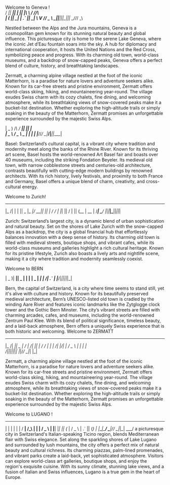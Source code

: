 Welcome to Geneva !   
  / __|| __|| \| || __|\ \ / //_\  
 | (_ || _| | .` || _|  \ V // _ \ 
  \___||___||_|\_||___|  \_//_/ \_\

 Nestled between the Alps and the Jura mountains, Geneva is a cosmopolitan gem known for its stunning natural beauty and global influence. This picturesque city is home to the serene Lake Geneva, where the iconic Jet d’Eau fountain soars into the sky. A hub for diplomacy and international cooperation, it hosts the United Nations and the Red Cross, symbolizing peace and progress. With its charming old town, world-class museums, and a backdrop of snow-capped peaks, Geneva offers a perfect blend of culture, history, and breathtaking landscapes.
  

 Zermatt, a charming alpine village nestled at the foot of the iconic Matterhorn, is a paradise for nature lovers and adventure seekers alike. Known for its car-free streets and pristine environment, Zermatt offers world-class skiing, hiking, and mountaineering year-round. The village exudes Swiss charm with its cozy chalets, fine dining, and welcoming atmosphere, while its breathtaking views of snow-covered peaks make it a bucket-list destination. Whether exploring the high-altitude trails or simply soaking in the beauty of the Matterhorn, Zermatt promises an unforgettable experience surrounded by the majestic Swiss Alps.
 
 | _ )  /_\  / __|| __|| |   
 | _ \ / _ \ \__ \| _| | |__ 
 |___//_/ \_\|___/|___||____|
                             
Basel: Switzerland’s cultural capital, is a vibrant city where tradition and modernity meet along the banks of the Rhine River. Known for its thriving art scene, Basel hosts the world-renowned Art Basel fair and boasts over 40 museums, including the striking Fondation Beyeler. Its medieval old town, with narrow cobblestone streets and centuries-old architecture, contrasts beautifully with cutting-edge modern buildings by renowned architects. With its rich history, lively festivals, and proximity to both France and Germany, Basel offers a unique blend of charm, creativity, and cross-cultural energy.

Welcome to Zurich!
 ____ _   _  ___  ___  ___  _  _ 
 |_  /| | | || _ \|_ _|/ __|| || |
  / / | |_| ||   / | || (__ | __ |
 /___| \___/ |_|_\|___|\___||_||_|
                                  

Zurich: Switzerland’s largest city, is a dynamic blend of urban sophistication and natural beauty. Set on the shores of Lake Zurich with the snow-capped Alps as a backdrop, the city is a global financial hub that effortlessly balances innovation with a deep sense of history. Its charming old town is filled with medieval streets, boutique shops, and vibrant cafes, while its world-class museums and galleries highlight a rich cultural heritage. Known for its pristine lifestyle, Zurich also boasts a lively arts and nightlife scene, making it a city where tradition and modernity seamlessly coexist.




Welcome to BERN

 | _ )| __|| _ \| \| |
 | _ \| _| |   /| .` |
 |___/|___||_|_\|_|\_|

 Bern, the capital of Switzerland, is a city where time seems to stand still, yet it's alive with culture and history. Known for its beautifully preserved medieval architecture, Bern’s UNESCO-listed old town is cradled by the winding Aare River and features iconic landmarks like the Zytglogge clock tower and the Gothic Bern Minster. The city’s vibrant streets are filled with charming arcades, cafes, and museums, including the world-renowned Zentrum Paul Klee. With its blend of political significance, timeless beauty, and a laid-back atmosphere, Bern offers a uniquely Swiss experience that is both historic and welcoming.
Welcome to ZERMATT
 ____ ___  ___  __  __    _  _____  _____ 
 |_  /| __|| _ \|  \/  |  /_\|_   _||_   _|
  / / | _| |   /| |\/| | / _ \ | |    | |  
 /___||___||_|_\|_|  |_|/_/ \_\|_|    |_|

 Zermatt, a charming alpine village nestled at the foot of the iconic Matterhorn, is a paradise for nature lovers and adventure seekers alike. Known for its car-free streets and pristine environment, Zermatt offers world-class skiing, hiking, and mountaineering year-round. The village exudes Swiss charm with its cozy chalets, fine dining, and welcoming atmosphere, while its breathtaking views of snow-covered peaks make it a bucket-list destination. Whether exploring the high-altitude trails or simply soaking in the beauty of the Matterhorn, Zermatt promises an unforgettable experience surrounded by the majestic Swiss Alps.
 
 Welcome to LUGANO !
  _    _   _   ___    _    _  _   ___  
 | |  | | | | / __|  /_\  | \| | / _ \ 
 | |__| |_| || (_ | / _ \ | .` || (_) |
 |____|\___/  \___|/_/ \_\|_|\_| \___/ 
  a picturesque city in Switzerland's Italian-speaking Ticino region, blends Mediterranean flair with Swiss elegance. Set along the sparkling shores of Lake Lugano and surrounded by lush mountains, the city offers a perfect mix of natural beauty and cultural richness. Its charming piazzas, palm-lined promenades, and vibrant parks create a laid-back, yet sophisticated atmosphere. Visitors can explore world-class art galleries, boutique shops, and enjoy the region's exquisite cuisine. With its sunny climate, stunning lake views, and a fusion of Italian and Swiss influences, Lugano is a true gem in the heart of Europe.